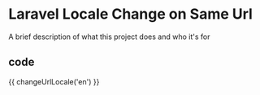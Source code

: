 
# Laravel Locale Change on Same Url

A brief description of what this project does and who it's for


## code
{{ changeUrlLocale('en') }}
